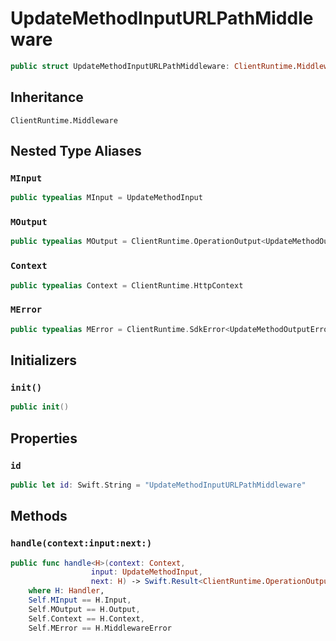 # UpdateMethodInputURLPathMiddleware

``` swift
public struct UpdateMethodInputURLPathMiddleware: ClientRuntime.Middleware 
```

## Inheritance

`ClientRuntime.Middleware`

## Nested Type Aliases

### `MInput`

``` swift
public typealias MInput = UpdateMethodInput
```

### `MOutput`

``` swift
public typealias MOutput = ClientRuntime.OperationOutput<UpdateMethodOutputResponse>
```

### `Context`

``` swift
public typealias Context = ClientRuntime.HttpContext
```

### `MError`

``` swift
public typealias MError = ClientRuntime.SdkError<UpdateMethodOutputError>
```

## Initializers

### `init()`

``` swift
public init() 
```

## Properties

### `id`

``` swift
public let id: Swift.String = "UpdateMethodInputURLPathMiddleware"
```

## Methods

### `handle(context:input:next:)`

``` swift
public func handle<H>(context: Context,
                  input: UpdateMethodInput,
                  next: H) -> Swift.Result<ClientRuntime.OperationOutput<UpdateMethodOutputResponse>, MError>
    where H: Handler,
    Self.MInput == H.Input,
    Self.MOutput == H.Output,
    Self.Context == H.Context,
    Self.MError == H.MiddlewareError
```
